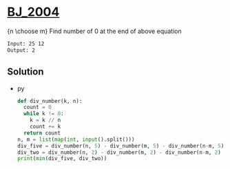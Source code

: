 # [BJ_2004](https://acmicpc.net/problem/2004)

{n \choose m}
Find number of 0 at the end of above equation

```txt
Input: 25 12
Output: 2
```

## Solution

* py

  ```py
  def div_number(k, n):
    count = 0
    while k != 0:
      k = k // n
      count += k
    return count
  n, m = list(map(int, input().split()))
  div_five = div_number(n, 5) - div_number(m, 5) - div_number(n-m, 5)
  div_two = div_number(n, 2) - div_number(m, 2) - div_number(n-m, 2)
  print(min(div_five, div_two))
  ```
